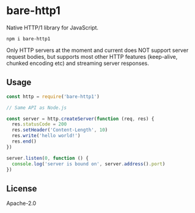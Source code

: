 # bare-http1

Native HTTP/1 library for JavaScript.

```
npm i bare-http1
```

Only HTTP servers at the moment and current does NOT support server request bodies, but supports most other HTTP features (keep-alive, chunked encoding etc) and streaming server responses.

## Usage

``` js
const http = require('bare-http1')

// Same API as Node.js

const server = http.createServer(function (req, res) {
  res.statusCode = 200
  res.setHeader('Content-Length', 10)
  res.write('hello world!')
  res.end()
})

server.listen(0, function () {
  console.log('server is bound on', server.address().port)
})
```

## License

Apache-2.0
